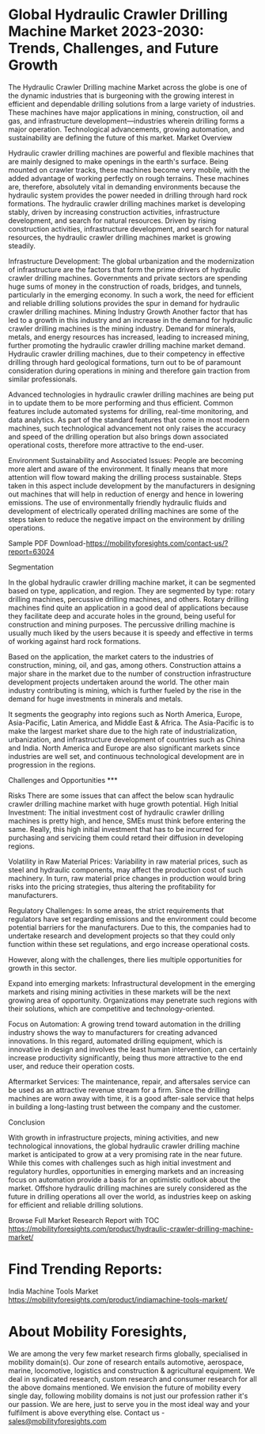 # Global Hydraulic Crawler Drilling Machine Market 2023-2030: Trends, Challenges, and Future Growth
The Hydraulic Crawler Drilling machine Market across the globe is one of the dynamic industries that is burgeoning with the growing interest in efficient and dependable drilling solutions from a large variety of industries. These machines have major applications in mining, construction, oil and gas, and infrastructure development—industries wherein drilling forms a major operation. Technological advancements, growing automation, and sustainability are defining the future of this market. Market Overview

Hydraulic crawler drilling machines are powerful and flexible machines that are mainly designed to make openings in the earth's surface. Being mounted on crawler tracks, these machines become very mobile, with the added advantage of working perfectly on rough terrains. These machines are, therefore, absolutely vital in demanding environments because the hydraulic system provides the power needed in drilling through hard rock formations. The hydraulic crawler drilling machines market is developing stably, driven by increasing construction activities, infrastructure development, and search for natural resources.
 Driven by rising construction activities, infrastructure development, and search for natural resources, the hydraulic crawler drilling machines market is growing steadily.

Infrastructure Development: The global urbanization and the modernization of infrastructure are the factors that form the prime drivers of hydraulic crawler drilling machines. Governments and private sectors are spending huge sums of money in the construction of roads, bridges, and tunnels, particularly in the emerging economy. In such a work, the need for efficient and reliable drilling solutions provides the spur in demand for hydraulic crawler drilling machines.
Mining Industry Growth Another factor that has led to a growth in this industry and an increase in the demand for hydraulic crawler drilling machines is the mining industry. Demand for minerals, metals, and energy resources has increased, leading to increased mining, further promoting the hydraulic crawler drilling machine market demand. Hydraulic crawler drilling machines, due to their competency in effective drilling through hard geological formations, turn out to be of paramount consideration during operations in mining and therefore gain traction from similar professionals.

Advanced technologies in hydraulic crawler drilling machines are being put in to update them to be more performing and thus efficient. Common features include automated systems for drilling, real-time monitoring, and data analytics. As part of the standard features that come in most modern machines, such technological advancement not only raises the accuracy and speed of the drilling operation but also brings down associated operational costs, therefore more attractive to the end-user.

Environment Sustainability and Associated Issues: People are becoming more alert and aware of the environment. It finally means that more attention will flow toward making the drilling process sustainable. Steps taken in this aspect include development by the manufacturers in designing out machines that will help in reduction of energy and hence in lowering emissions. The use of environmentally friendly hydraulic fluids and development of electrically operated drilling machines are some of the steps taken to reduce the negative impact on the environment by drilling operations.

Sample PDF Download-https://mobilityforesights.com/contact-us/?report=63024


Segmentation

In the global hydraulic crawler drilling machine market, it can be segmented based on type, application, and region.
They are segmented by type: rotary drilling machines, percussive drilling machines, and others. Rotary drilling machines find quite an application in a good deal of applications because they facilitate deep and accurate holes in the ground, being useful for construction and mining purposes. The percussive drilling machine is usually much liked by the users because it is speedy and effective in terms of working against hard rock formations.

Based on the application, the market caters to the industries of construction, mining, oil, and gas, among others. Construction attains a major share in the market due to the number of construction infrastructure development projects undertaken around the world. The other main industry contributing is mining, which is further fueled by the rise in the demand for huge investments in minerals and metals.

It segments the geography into regions such as North America, Europe, Asia-Pacific, Latin America, and Middle East & Africa. The Asia-Pacific is to make the largest market share due to the high rate of industrialization, urbanization, and infrastructure development of countries such as China and India. North America and Europe are also significant markets since industries are well set, and continuous technological development are in progression in the regions.

Challenges and Opportunities ***

Risks There are some issues that can affect the below scan hydraulic crawler drilling machine market with huge growth potential. High Initial Investment: The initial investment cost of hydraulic crawler drilling machines is pretty high, and hence, SMEs must think before entering the same. Really, this high initial investment that has to be incurred for purchasing and servicing them could retard their diffusion in developing regions.

Volatility in Raw Material Prices: Variability in raw material prices, such as steel and hydraulic components, may affect the production cost of such machinery. In turn, raw material price changes in production would bring risks into the pricing strategies, thus altering the profitability for manufacturers.

Regulatory Challenges: In some areas, the strict requirements that regulators have set regarding emissions and the environment could become potential barriers for the manufacturers. Due to this, the companies had to undertake research and development projects so that they could only function within these set regulations, and ergo increase operational costs.

However, along with the challenges, there lies multiple opportunities for growth in this sector.

Expand into emerging markets: Infrastructural development in the emerging markets and rising mining activities in these markets will be the next growing area of opportunity. Organizations may penetrate such regions with their solutions, which are competitive and technology-oriented.

Focus on Automation: A growing trend toward automation in the drilling industry shows the way to manufacturers for creating advanced innovations. In this regard, automated drilling equipment, which is innovative in design and involves the least human intervention, can certainly increase productivity significantly, being thus more attractive to the end user, and reduce their operation costs.

Aftermarket Services: The maintenance, repair, and aftersales service can be used as an attractive revenue stream for a firm. Since the drilling machines are worn away with time, it is a good after-sale service that helps in building a long-lasting trust between the company and the customer.

Conclusion

With growth in infrastructure projects, mining activities, and new technological innovations, the global hydraulic crawler drilling machine market is anticipated to grow at a very promising rate in the near future. While this comes with challenges such as high initial investment and regulatory hurdles, opportunities in emerging markets and an increasing focus on automation provide a basis for an optimistic outlook about the market. Offshore hydraulic drilling machines are surely considered as the future in drilling operations all over the world, as industries keep on asking for efficient and reliable drilling solutions.






Browse Full Market Research Report with TOC
https://mobilityforesights.com/product/hydraulic-crawler-drilling-machine-market/







# Find Trending Reports:
India Machine Tools Market https://mobilityforesights.com/product/indiamachine-tools-market/
 
# About Mobility Foresights,
We are among the very few market research firms globally, specialised in mobility domain(s). Our zone of research entails automotive, aerospace, marine, locomotive, logistics and construction & agricultural equipment. We deal in syndicated research, custom research and consumer research for all the above domains mentioned.
We envision the future of mobility every single day, following mobility domains is not just our profession rather it's our passion. We are here, just to serve you in the most ideal way and your fulfilment is above everything else. Contact us -  sales@mobilityforesights.com 





